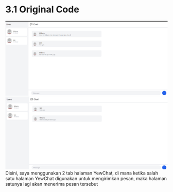# 3.1 Original Code
![Pic 1](image.png)
![Pic 2](image-1.png)
Disini, saya menggunakan 2 tab halaman YewChat, di mana ketika salah satu halaman YewChat digunakan untuk mengirimkan pesan, maka halaman satunya lagi akan menerima pesan tersebut

